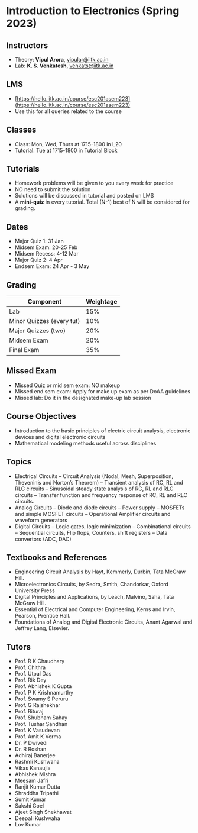 # Introduction to Electronics (Spring 2023)

## Instructors
- Theory: **Vipul Arora**, vipular@iitk.ac.in
- Lab: **K. S. Venkatesh**, venkats@iitk.ac.in 

## LMS
- [https://hello.iitk.ac.in/course/esc201asem223](https://hello.iitk.ac.in/course/esc201asem223)
- Use this for all queries related to the course

## Classes
- Class: Mon, Wed, Thurs at 1715-1800 in L20
- Tutorial: Tue at 1715-1800 in Tutorial Block

## Tutorials
- Homework problems will be given to you every week for practice
- NO need to submit the solution
- Solutions will be discussed in tutorial and posted on LMS
- A **mini-quiz** in every tutorial. Total (N-1) best of N will be considered for grading.

## Dates
- Major Quiz 1: 31 Jan
- Midsem Exam: 20-25 Feb
- Midsem Recess: 4-12 Mar
- Major Quiz 2: 4 Apr
- Endsem Exam: 24 Apr - 3 May

<!-- - Quiz 2: 21 Mar
- Quiz 3: 11 Apr -->

## Grading

| Component                | Weightage |
|--------------------------|-----------|
| Lab                      | 15%       |
| Minor Quizzes (every tut)| 10%       |
| Major Quizzes (two)      | 20%       |
| Midsem Exam              | 20%       |
| Final Exam               | 35%       |


## Missed Exam
- Missed Quiz or mid sem exam: NO makeup
- Missed end sem exam: Apply for make up exam as per DoAA guidelines
- Missed lab: Do it in the designated make-up lab session

## Course Objectives
- Introduction to the basic principles of electric circuit analysis, electronic devices and digital electronic circuits
- Mathematical modeling methods useful across disciplines

## Topics
- Electrical Circuits
    – Circuit Analysis (Nodal, Mesh, Superposition, Thevenin’s and Norton’s Theorem)
    – Transient analysis of RC, RL and RLC circuits
    – Sinusoidal steady state analysis of RC, RL and RLC circuits
    – Transfer function and frequency response of RC, RL and RLC circuits. 
- Analog Circuits
    – Diode and diode circuits
    – Power supply
    – MOSFETs and simple MOSFET circuits
    – Operational Amplifier circuits and waveform generators
- Digital Circuits
    – Logic gates, logic minimization
    – Combinational circuits
    – Sequential circuits, Flip flops, Counters, shift registers
    – Data convertors (ADC, DAC)

## Textbooks and References
- Engineering Circuit Analysis by Hayt, Kemmerly, Durbin, Tata McGraw Hill.​
- Microelectronics Circuits, by Sedra, Smith, Chandorkar​, Oxford University Press​
- Digital Principles and Applications, by Leach, Malvino, ​Saha, Tata McGraw Hill.​
- Essential of Electrical and Computer Engineering, Kerns and Irvin, Pearson, Prentice Hall.
- Foundations of Analog and Digital Electronic Circuits, Anant Agarwal and Jeffrey Lang, Elsevier.

## Tutors
- Prof. R K Chaudhary
- Prof. Chithra
- Prof. Utpal Das
- Prof. Rik Dey
- Prof. Abhishek K Gupta
- Prof. P K Krishnamurthy
- Prof. Swamy S Peruru
- Prof. G Rajshekhar
- Prof. Rituraj
- Prof. Shubham Sahay
- Prof. Tushar Sandhan
- Prof. K Vasudevan
- Prof. Amit K Verma
- Dr. P Dwivedi
- Dr. R Roshan
- Adhiraj Banerjee
- Rashmi Kushwaha
- Vikas Kanaujia 
- Abhishek Mishra
- Meesam Jafri
- Ranjit Kumar Dutta
- Shraddha Tripathi 
- Sumit Kumar 
- Sakshi Goel
- Ajeet Singh Shekhawat 
- Deepali Kushwaha
- Lov Kumar

